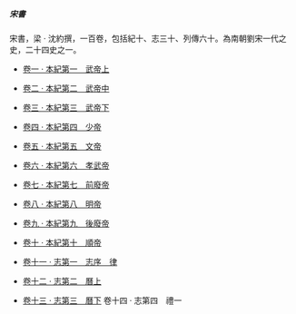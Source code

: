 

##### 宋書
宋書，梁 ‧ 沈約撰，一百卷，包括紀十、志三十、列傳六十。為南朝劉宋一代之史，二十四史之一。

* [卷一 ‧ 本紀第一　武帝上](001.md)

* [卷二 ‧ 本紀第二　武帝中](002.md)

* [卷三 ‧ 本紀第三　武帝下](003.md)

* [卷四 ‧ 本紀第四　少帝](004.md)

* [卷五 ‧ 本紀第五　文帝](005.md)

* [卷六 ‧ 本紀第六　孝武帝](006.md)

* [卷七 ‧ 本紀第七　前廢帝](007.md)

* [卷八 ‧ 本紀第八　明帝](008.md)

* [卷九 ‧ 本紀第九　後廢帝](009.md)

* [卷十 ‧ 本紀第十　順帝](010.md)

* [卷十一 ‧ 志第一　志序　律](011.md)

* [卷十二 ‧ 志第二　曆上](012.md)

* [卷十三 ‧ 志第三　曆下](013.md)
卷十四 ‧ 志第四　禮一

